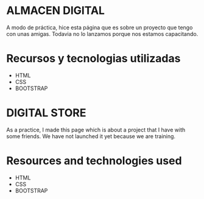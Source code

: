 # ALMACEN DIGITAL
A modo de práctica, hice esta página que es sobre un proyecto que tengo con unas amigas.
Todavia no lo lanzamos porque nos estamos capacitando.

# Recursos y tecnologias utilizadas
- HTML
- CSS
- BOOTSTRAP

# DIGITAL STORE
As a practice, I made this page which is about a project that I have with some friends.
We have not launched it yet because we are training.

# Resources and technologies used
- HTML
- CSS
- BOOTSTRAP
